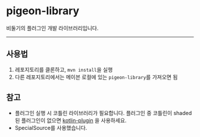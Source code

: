 <h1>pigeon-library</h1>

비둘기의 플러그인 개발 라이브러리입니다.

---

<h2>사용법</h2>

1. 레포지토리를 클론하고, `mvn install`을 실행
2. 다른 레포지토리에서는 메이븐 로컬에 있는 `pigeon-library`를 가져오면 됨


<h2>참고</h2>

- 플러그인 실행 시 코틀린 라이브러리가 필요합니다. 플러그인 중 코틀린이 shaded된 플러그인이 없으면 [kotlin-plugin](https://github.com/Kobins/kotlin-plugin) 을 사용하세요.
- SpecialSource를 사용했습니다.